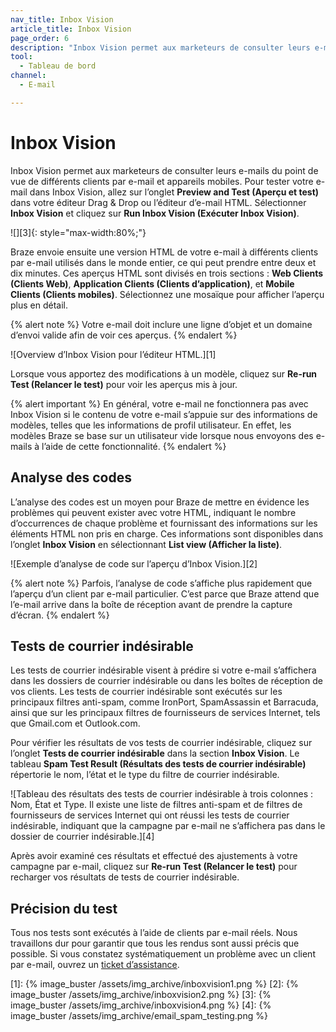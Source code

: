 ```yaml
---
nav_title: Inbox Vision
article_title: Inbox Vision
page_order: 6
description: "Inbox Vision permet aux marketeurs de consulter leurs e-mails du point de vue de différents clients par e-mail et appareils mobiles. Le présent article de référence explique comment configurer et utiliser Inbox Vision."
tool:
  - Tableau de bord
channel:
  - E-mail

---
```


# Inbox Vision

Inbox Vision permet aux marketeurs de consulter leurs e-mails du point de vue de différents clients par e-mail et appareils mobiles. Pour tester votre e-mail dans Inbox Vision, allez sur l’onglet **Preview and Test (Aperçu et test)** dans votre éditeur Drag & Drop ou l’éditeur d’e-mail HTML. Sélectionner **Inbox Vision** et cliquez sur **Run Inbox Vision (Exécuter Inbox Vision)**.

![][3]{: style="max-width:80%;"}

Braze envoie ensuite une version HTML de votre e-mail à différents clients par e-mail utilisés dans le monde entier, ce qui peut prendre entre deux et dix minutes. Ces aperçus HTML sont divisés en trois sections : **Web Clients (Clients Web)**, **Application Clients (Clients d’application)**, et **Mobile Clients (Clients mobiles)**. Sélectionnez une mosaïque pour afficher l’aperçu plus en détail. 

{% alert note %}
Votre e-mail doit inclure une ligne d’objet et un domaine d’envoi valide afin de voir ces aperçus. 
{% endalert %}

![Overview d’Inbox Vision pour l’éditeur HTML.][1]

Lorsque vous apportez des modifications à un modèle, cliquez sur **Re-run Test (Relancer le test)** pour voir les aperçus mis à jour.

{% alert important %} 
En général, votre e-mail ne fonctionnera pas avec Inbox Vision si le contenu de votre e-mail s’appuie sur des informations de modèles, telles que les informations de profil utilisateur. En effet, les modèles Braze se base sur un utilisateur vide lorsque nous envoyons des e-mails à l’aide de cette fonctionnalité. 
{% endalert %}

## Analyse des codes

L’analyse des codes est un moyen pour Braze de mettre en évidence les problèmes qui peuvent exister avec votre HTML, indiquant le nombre d’occurrences de chaque problème et fournissant des informations sur les éléments HTML non pris en charge. Ces informations sont disponibles dans l’onglet **Inbox Vision** en sélectionnant <i class="fas fa-list"></i> **List view (Afficher la liste)**.

![Exemple d’analyse de code sur l’aperçu d’Inbox Vision.][2]

{% alert note %} 
Parfois, l’analyse de code s’affiche plus rapidement que l’aperçu d’un client par e-mail particulier. C’est parce que Braze attend que l’e-mail arrive dans la boîte de réception avant de prendre la capture d’écran. 
{% endalert %}

## Tests de courrier indésirable

Les tests de courrier indésirable visent à prédire si votre e-mail s’affichera dans les dossiers de courrier indésirable ou dans les boîtes de réception de vos clients. Les tests de courrier indésirable sont exécutés sur les principaux filtres anti-spam, comme IronPort, SpamAssassin et Barracuda, ainsi que sur les principaux filtres de fournisseurs de services Internet, tels que Gmail.com et Outlook.com.

Pour vérifier les résultats de vos tests de courrier indésirable, cliquez sur l’onglet **Tests de courrier indésirable** dans la section **Inbox Vision**. Le tableau **Spam Test Result (Résultats des tests de courrier indésirable)** répertorie le nom, l’état et le type du filtre de courrier indésirable.

![Tableau des résultats des tests de courrier indésirable à trois colonnes : Nom, État et Type. Il existe une liste de filtres anti-spam et de filtres de fournisseurs de services Internet qui ont réussi les tests de courrier indésirable, indiquant que la campagne par e-mail ne s’affichera pas dans le dossier de courrier indésirable.][4]

Après avoir examiné ces résultats et effectué des ajustements à votre campagne par e-mail, cliquez sur **Re-run Test (Relancer le test)** pour recharger vos résultats de tests de courrier indésirable.

## Précision du test

Tous nos tests sont exécutés à l’aide de clients par e-mail réels. Nous travaillons dur pour garantir que tous les rendus sont aussi précis que possible. Si vous constatez systématiquement un problème avec un client par e-mail, ouvrez un [ticket d’assistance]({{site.baseurl}}/braze_support/).

[1]: {% image_buster /assets/img_archive/inboxvision1.png %}
[2]: {% image_buster /assets/img_archive/inboxvision2.png %}
[3]: {% image_buster /assets/img_archive/inboxvision4.png %}
[4]: {% image_buster /assets/img_archive/email_spam_testing.png %}
